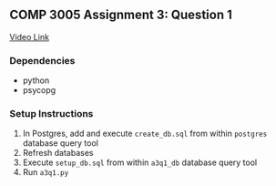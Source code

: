 ## COMP 3005 Assignment 3: Question 1
[Video Link](https://youtu.be/tizvxlAy198)

### Dependencies
- python
- psycopg

### Setup Instructions
1. In Postgres, add and execute `create_db.sql` from within `postgres` database query tool
2. Refresh databases
3. Execute `setup_db.sql` from within `a3q1_db` database query tool
4. Run `a3q1.py`
